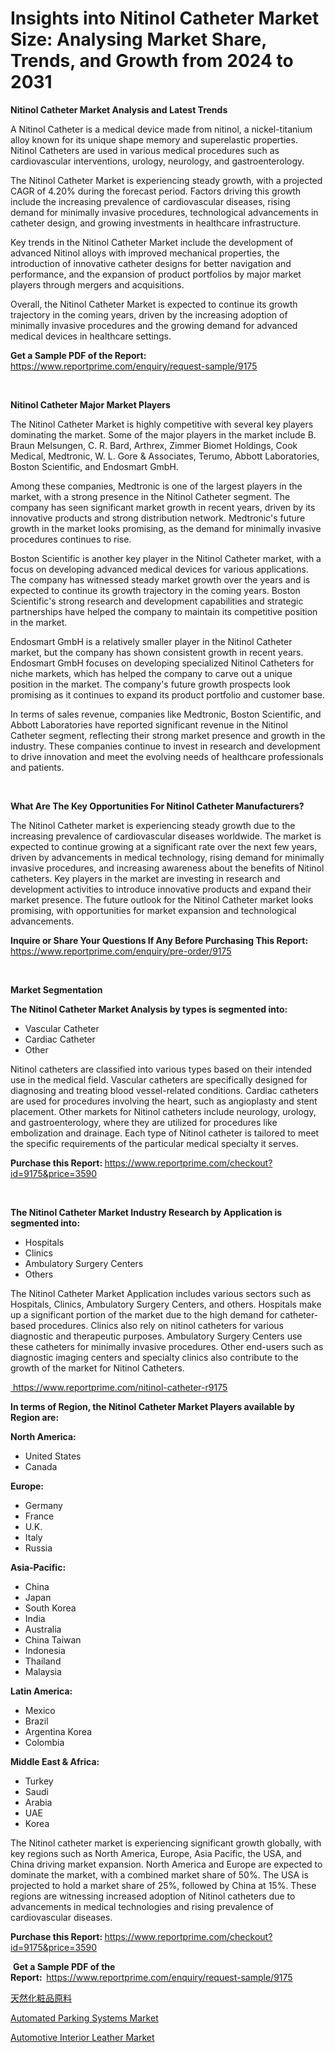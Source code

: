 <p><h1>Insights into Nitinol Catheter Market Size: Analysing Market Share, Trends, and Growth from 2024 to 2031</h1></p><p><strong>Nitinol Catheter Market Analysis and Latest Trends</strong></p>
<p><p>A Nitinol Catheter is a medical device made from nitinol, a nickel-titanium alloy known for its unique shape memory and superelastic properties. Nitinol Catheters are used in various medical procedures such as cardiovascular interventions, urology, neurology, and gastroenterology.</p><p>The Nitinol Catheter Market is experiencing steady growth, with a projected CAGR of 4.20% during the forecast period. Factors driving this growth include the increasing prevalence of cardiovascular diseases, rising demand for minimally invasive procedures, technological advancements in catheter design, and growing investments in healthcare infrastructure.</p><p>Key trends in the Nitinol Catheter Market include the development of advanced Nitinol alloys with improved mechanical properties, the introduction of innovative catheter designs for better navigation and performance, and the expansion of product portfolios by major market players through mergers and acquisitions.</p><p>Overall, the Nitinol Catheter Market is expected to continue its growth trajectory in the coming years, driven by the increasing adoption of minimally invasive procedures and the growing demand for advanced medical devices in healthcare settings.</p></p>
<p><strong>Get a Sample PDF of the Report:&nbsp;</strong> <a href="https://www.reportprime.com/enquiry/request-sample/9175">https://www.reportprime.com/enquiry/request-sample/9175</a></p>
<p>&nbsp;</p>
<p><strong>Nitinol Catheter Major Market Players</strong></p>
<p><p>The Nitinol Catheter Market is highly competitive with several key players dominating the market. Some of the major players in the market include B. Braun Melsungen, C. R. Bard, Arthrex, Zimmer Biomet Holdings, Cook Medical, Medtronic, W. L. Gore & Associates, Terumo, Abbott Laboratories, Boston Scientific, and Endosmart GmbH.</p><p>Among these companies, Medtronic is one of the largest players in the market, with a strong presence in the Nitinol Catheter segment. The company has seen significant market growth in recent years, driven by its innovative products and strong distribution network. Medtronic's future growth in the market looks promising, as the demand for minimally invasive procedures continues to rise.</p><p>Boston Scientific is another key player in the Nitinol Catheter market, with a focus on developing advanced medical devices for various applications. The company has witnessed steady market growth over the years and is expected to continue its growth trajectory in the coming years. Boston Scientific's strong research and development capabilities and strategic partnerships have helped the company to maintain its competitive position in the market.</p><p>Endosmart GmbH is a relatively smaller player in the Nitinol Catheter market, but the company has shown consistent growth in recent years. Endosmart GmbH focuses on developing specialized Nitinol Catheters for niche markets, which has helped the company to carve out a unique position in the market. The company's future growth prospects look promising as it continues to expand its product portfolio and customer base.</p><p>In terms of sales revenue, companies like Medtronic, Boston Scientific, and Abbott Laboratories have reported significant revenue in the Nitinol Catheter segment, reflecting their strong market presence and growth in the industry. These companies continue to invest in research and development to drive innovation and meet the evolving needs of healthcare professionals and patients.</p></p>
<p>&nbsp;</p>
<p><strong>What Are The Key Opportunities For Nitinol Catheter Manufacturers?</strong></p>
<p><p>The Nitinol Catheter market is experiencing steady growth due to the increasing prevalence of cardiovascular diseases worldwide. The market is expected to continue growing at a significant rate over the next few years, driven by advancements in medical technology, rising demand for minimally invasive procedures, and increasing awareness about the benefits of Nitinol catheters. Key players in the market are investing in research and development activities to introduce innovative products and expand their market presence. The future outlook for the Nitinol Catheter market looks promising, with opportunities for market expansion and technological advancements.</p></p>
<p><strong>Inquire or Share Your Questions If Any Before Purchasing This Report:</strong> <a href="https://www.reportprime.com/enquiry/pre-order/9175">https://www.reportprime.com/enquiry/pre-order/9175</a></p>
<p>&nbsp;</p>
<p><strong>Market Segmentation</strong></p>
<p><strong>The Nitinol Catheter Market Analysis by types is segmented into:</strong></p>
<p><ul><li>Vascular Catheter</li><li>Cardiac Catheter</li><li>Other</li></ul></p>
<p><p>Nitinol catheters are classified into various types based on their intended use in the medical field. Vascular catheters are specifically designed for diagnosing and treating blood vessel-related conditions. Cardiac catheters are used for procedures involving the heart, such as angioplasty and stent placement. Other markets for Nitinol catheters include neurology, urology, and gastroenterology, where they are utilized for procedures like embolization and drainage. Each type of Nitinol catheter is tailored to meet the specific requirements of the particular medical specialty it serves.</p></p>
<p><strong>Purchase this Report:&nbsp;</strong><a href="https://www.reportprime.com/checkout?id=9175&price=3590">https://www.reportprime.com/checkout?id=9175&price=3590</a></p>
<p>&nbsp;</p>
<p><strong>The Nitinol Catheter Market Industry Research by Application is segmented into:</strong></p>
<p><ul><li>Hospitals</li><li>Clinics</li><li>Ambulatory Surgery Centers</li><li>Others</li></ul></p>
<p><p>The Nitinol Catheter Market Application includes various sectors such as Hospitals, Clinics, Ambulatory Surgery Centers, and others. Hospitals make up a significant portion of the market due to the high demand for catheter-based procedures. Clinics also rely on nitinol catheters for various diagnostic and therapeutic purposes. Ambulatory Surgery Centers use these catheters for minimally invasive procedures. Other end-users such as diagnostic imaging centers and specialty clinics also contribute to the growth of the market for Nitinol Catheters.</p></p>
<p><a href="https://www.reportprime.com/nitinol-catheter-r9175">&nbsp;https://www.reportprime.com/nitinol-catheter-r9175</a></p>
<p><strong>In terms of Region, the Nitinol Catheter Market Players available by Region are:</strong></p>
<p>
    <p> <strong> North America: </strong>
        <ul>
            <li>United States</li>
            <li>Canada</li>
        </ul>
        </p> 
    <p> <strong> Europe: </strong>
        <ul>
            <li>Germany</li>
            <li>France</li>
            <li>U.K.</li>
            <li>Italy</li>
            <li>Russia</li>
        </ul>
        </p> 
    <p> <strong> Asia-Pacific: </strong>
        <ul>
            <li>China</li>
            <li>Japan</li>
            <li>South Korea</li>
            <li>India</li>
            <li>Australia</li>
            <li>China Taiwan</li>
            <li>Indonesia</li>
            <li>Thailand</li>
            <li>Malaysia</li>
        </ul>
        </p> 
    <p> <strong> Latin America: </strong>
        <ul>
            <li>Mexico</li>
            <li>Brazil</li>
            <li>Argentina Korea</li>
            <li>Colombia</li>
        </ul>
        </p> 
    <p> <strong> Middle East & Africa: </strong>
        <ul>
            <li>Turkey</li>
            <li>Saudi</li>
            <li>Arabia</li>
            <li>UAE</li>
            <li>Korea</li>
        </ul>
    </p>
    </p>
<p><p>The Nitinol catheter market is experiencing significant growth globally, with key regions such as North America, Europe, Asia Pacific, the USA, and China driving market expansion. North America and Europe are expected to dominate the market, with a combined market share of 50%. The USA is projected to hold a market share of 25%, followed by China at 15%. These regions are witnessing increased adoption of Nitinol catheters due to advancements in medical technologies and rising prevalence of cardiovascular diseases.</p></p>
<p><strong>Purchase this Report: </strong><a href="https://www.reportprime.com/checkout?id=9175&price=3590">https://www.reportprime.com/checkout?id=9175&price=3590</a></p>
<p>&nbsp;<strong>Get a Sample PDF of the Report:&nbsp;&nbsp;</strong><a href="https://www.reportprime.com/enquiry/request-sample/9175">https://www.reportprime.com/enquiry/request-sample/9175</a></p>
<p><strong></strong></p>
<p><p><a href="https://medium.com/@kaiyaahoney54645/%E5%A4%A9%E7%84%B6%E5%8C%96%E7%B2%A7%E5%93%81%E3%81%AE%E5%8E%9F%E6%96%99%E5%B8%82%E5%A0%B4%E3%81%AE%E6%8C%87%E6%A8%99%E3%82%92%E8%A7%A3%E8%AA%AD%E3%81%99%E3%82%8B-%E5%B8%82%E5%A0%B4%E3%82%B7%E3%82%A7%E3%82%A2-%E3%83%88%E3%83%AC%E3%83%B3%E3%83%89-%E6%88%90%E9%95%B7%E3%83%91%E3%82%BF%E3%83%BC%E3%83%B3-84ef42c88df8">天然化粧品原料</a></p><p><a href="https://www.linkedin.com/pulse/automated-parking-systems-market-size-focuses-dynamics-0bwfe?trackingId=Iu5b6Po%2FXcikiWR0seZwlQ%3D%3D">Automated Parking Systems Market</a></p><p><a href="https://www.linkedin.com/pulse/automotive-interior-leather-market-size-growth-segmentation-cc6te?trackingId=y1JjomB5DWnmOYVBEkNKWQ%3D%3D">Automotive Interior Leather Market</a></p></p>